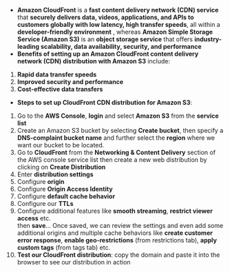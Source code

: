* **Amazon CloudFront** is a **fast content delivery network (CDN) service** that **securely delivers data, videos, applications, and APIs to customers globally with low latency, high transfer speeds**, all within a **developer-friendly environment** , whereas **Amazon Simple Storage Service (Amazon S3)** is an **object storage service** that offers **industry-leading scalability, data availability, security, and performance**
* **Benefits of setting up an Amazon CloudFront content delivery network (CDN) distribution with Amazon S3** include:
1) **Rapid data transfer speeds**
2) **Improved security and performance** 
3) **Cost-effective data transfers**
* **Steps to set up CloudFront CDN distribution for Amazon S3**:
1) Go to the **AWS Console**, **login** and select **Amazon S3** from the **service list**
2) Create an Amazon S3 bucket by selecting **Create bucket**, then specify a **DNS-complaint bucket name** and further select the **region** where we want our bucket to be located.
3) Go to **CloudFront** from the **Networking &amp; Content Delivery** section of the AWS console service list then create a new web distribution by clicking on **Create Distribution**
4) Enter **distribution settings**
5) Configure **origin**
6) Configure **Origin Access Identity**
7) Configure **default cache behavior**
8) Configure our **TTLs**
9) Configure additional features like **smooth streaming**, **restrict viewer access** etc.                                                                                                                                                                     
then **save**... Once saved, we can review the settings and even add some additional origins and multiple cache behaviors like **create customer error response**, **enable geo-restrictions** (from restrictions tab), **apply custom tags** (from tags tab) etc.
10) **Test our CloudFront distribution**: copy the domain and paste it into the browser to see our distribution in action

